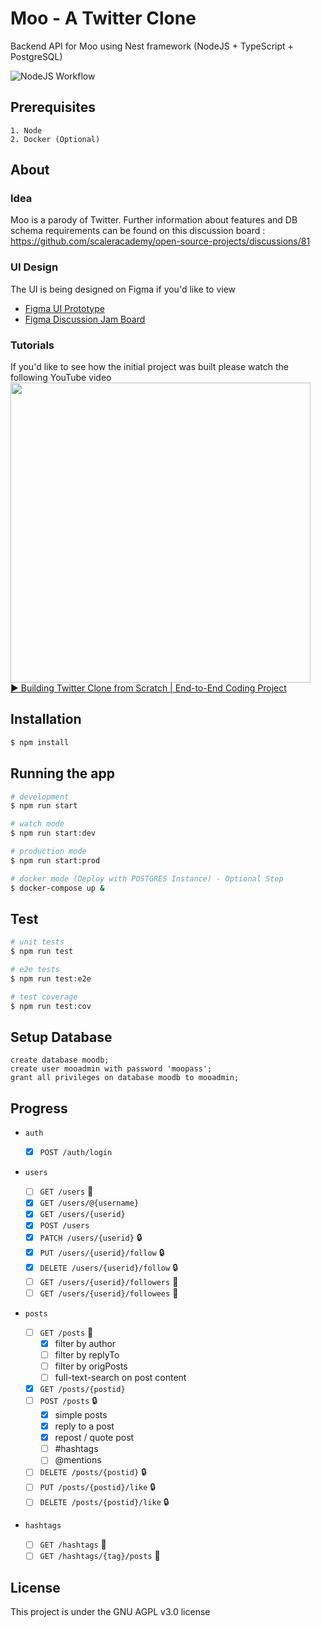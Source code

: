 # Moo - A Twitter Clone

Backend API for Moo using Nest framework (NodeJS + TypeScript + PostgreSQL)

![NodeJS Workflow](https://github.com/scaleracademy/twitter-backend-node/actions/workflows/nodejs.yml/badge.svg)

## Prerequisites
```
1. Node
2. Docker (Optional)
```
## About

### Idea

Moo is a parody of Twitter. Further information about features and DB schema requirements can be found on this discussion board :
https://github.com/scaleracademy/open-source-projects/discussions/81

### UI Design

The UI is being designed on Figma if you'd like to view

- [Figma UI Prototype](https://www.figma.com/file/i7IjqvJVL6c5h2Tdzuul3c/Moo-Twitter-Design-File)
- [Figma Discussion Jam Board](https://www.figma.com/file/onuHbJL39i2be0OosK4vYX/Moo-Twitter-Discussion-Board?node-id=0%3A1)

### Tutorials

If you'd like to see how the initial project was built please watch the following YouTube video
<a href="https://www.youtube.com/watch?v=E6nljvVKMTc">
<img width="480" src="https://img.youtube.com/vi/E6nljvVKMTc/maxresdefault.jpg">
<br>
▶️ Building Twitter Clone from Scratch | End-to-End Coding Project
</a>

## Installation

```bash
$ npm install
```

## Running the app

```bash
# development
$ npm run start

# watch mode
$ npm run start:dev

# production mode
$ npm run start:prod

# docker mode (Deploy with POSTGRES Instance) - Optional Step 
$ docker-compose up &
```

## Test

```bash
# unit tests
$ npm run test

# e2e tests
$ npm run test:e2e

# test coverage
$ npm run test:cov
```

## Setup Database

```psql
create database moodb;
create user mooadmin with password 'moopass';
grant all privileges on database moodb to mooadmin;
```

## Progress

- `auth`

  - [x] `POST /auth/login`

- `users`

  - [ ] `GET /users` 📃
  - [x] `GET /users/@{username}`
  - [x] `GET /users/{userid}`
  - [x] `POST /users`
  - [x] `PATCH /users/{userid}` 🔒
  - [x] `PUT /users/{userid}/follow` 🔒
  - [x] `DELETE /users/{userid}/follow` 🔒
  - [ ] `GET /users/{userid}/followers` 📃
  - [ ] `GET /users/{userid}/followees` 📃

- `posts`

  - [ ] `GET /posts` 📃
    - [x] filter by author
    - [ ] filter by replyTo
    - [ ] filter by origPosts
    - [ ] full-text-search on post content
  - [x] `GET /posts/{postid}`
  - [ ] `POST /posts` 🔒
    - [x] simple posts
    - [x] reply to a post
    - [x] repost / quote post
    - [ ] \#hashtags
    - [ ] \@mentions
  - [ ] `DELETE /posts/{postid}` 🔒
  - [ ] `PUT /posts/{postid}/like` 🔒
  - [ ] `DELETE /posts/{postid}/like` 🔒

- `hashtags`
  - [ ] `GET /hashtags` 📃
  - [ ] `GET /hashtags/{tag}/posts` 📃

## License

This project is under the GNU AGPL v3.0 license
